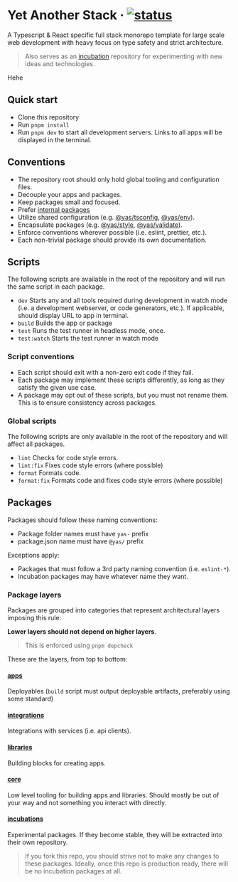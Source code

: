 # Yet Another Stack &middot; [![status](https://github.com/kasper573/yas/actions/workflows/build_test_release.yml/badge.svg)](https://github.com/kasper573/yas/actions)

A Typescript & React specific full stack monorepo template for large scale web development with heavy focus on type safety and strict architecture.

> Also serves as an [incubation](#incubations) repository for experimenting with new ideas and technologies.

Hehe

## Quick start

- Clone this repository
- Run `pnpm install`
- Run `pnpm dev` to start all development servers. Links to all apps will be displayed in the terminal.

## Conventions

- The repository root should only hold global tooling and configuration files.
- Decouple your apps and packages.
- Keep packages small and focused.
- Prefer [internal packages](https://turbo.build/repo/docs/handbook/sharing-code/internal-packages)
- Utilize shared configuration (e.g. [@yas/tsconfig](core/yas-tsconfig), [@yas/env](core/yas-env)).
- Encapsulate packages (e.g. [@yas/style](libraries/yas-style), [@yas/validate](libraries/yas-validate)).
- Enforce conventions wherever possible (i.e. eslint, prettier, etc.).
- Each non-trivial package should provide its own documentation.

## Scripts

The following scripts are available in the root of the repository and will run the same script in each package.

- `dev` Starts any and all tools required during development in watch mode (i.e. a development webserver, or code generators, etc.). If applicable, should display URL to app in terminal.
- `build` Builds the app or package
- `test` Runs the test runner in headless mode, once.
- `test:watch` Starts the test runner in watch mode

### Script conventions

- Each script should exit with a non-zero exit code if they fail.
- Each package may implement these scripts differently, as long as they satisfy the given use case.
- A package may opt out of these scripts, but you must not rename them. This is to ensure consistency across packages.

### Global scripts

The following scripts are only available in the root of the repository and will affect all packages.

- `lint` Checks for code style errors.
- `lint:fix` Fixes code style errors (where possible)
- `format` Formats code.
- `format:fix` Formats code and fixes code style errors (where possible)

## Packages

Packages should follow these naming conventions:

- Package folder names must have `yas-` prefix
- package.json name must have `@yas/` prefix

Exceptions apply:

- Packages that must follow a 3rd party naming convention (i.e. `eslint-*`).
- Incubation packages may have whatever name they want.

### Package layers

Packages are grouped into categories that represent architectural layers imposing this rule:

**Lower layers should not depend on higher layers**.

> This is enforced using `pnpm depcheck`

These are the layers, from top to bottom:

#### [apps](apps)

Deployables (`build` script must output deployable artifacts, preferably using some standard)

#### [integrations](libraries)

Integrations with services (i.e. api clients).

#### [libraries](libraries)

Building blocks for creating apps.

#### [core](core)

Low level tooling for building apps and libraries. Should mostly be out of your way and not something you interact with directly.

#### [incubations](incubations)

Experimental packages. If they become stable, they will be extracted into their own repository.

> If you fork this repo, you should strive not to make any changes to these packages. Ideally, once this repo is production ready, there will be no incubation packages at all.
